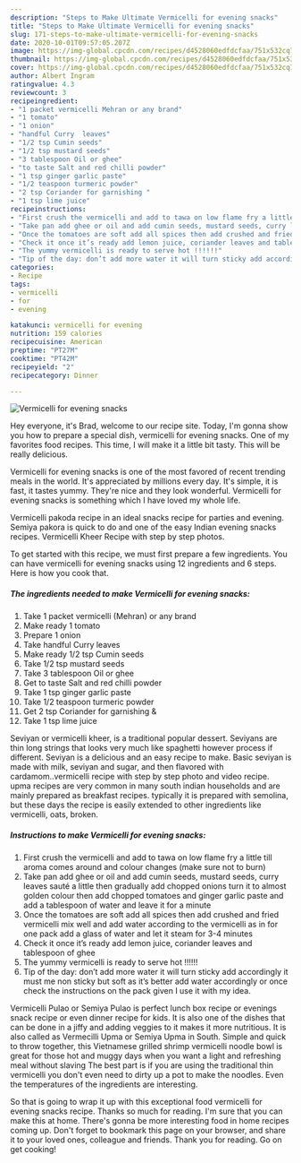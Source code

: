 ```yaml
---
description: "Steps to Make Ultimate Vermicelli for evening snacks"
title: "Steps to Make Ultimate Vermicelli for evening snacks"
slug: 171-steps-to-make-ultimate-vermicelli-for-evening-snacks
date: 2020-10-01T09:57:05.207Z
image: https://img-global.cpcdn.com/recipes/d4528060edfdcfaa/751x532cq70/vermicelli-for-evening-snacks-recipe-main-photo.jpg
thumbnail: https://img-global.cpcdn.com/recipes/d4528060edfdcfaa/751x532cq70/vermicelli-for-evening-snacks-recipe-main-photo.jpg
cover: https://img-global.cpcdn.com/recipes/d4528060edfdcfaa/751x532cq70/vermicelli-for-evening-snacks-recipe-main-photo.jpg
author: Albert Ingram
ratingvalue: 4.3
reviewcount: 3
recipeingredient:
- "1 packet vermicelli Mehran or any brand"
- "1 tomato"
- "1 onion"
- "handful Curry  leaves"
- "1/2 tsp Cumin seeds"
- "1/2 tsp mustard seeds"
- "3 tablespoon Oil or ghee"
- "to taste Salt and red chilli powder"
- "1 tsp ginger garlic paste"
- "1/2 teaspoon turmeric powder"
- "2 tsp Coriander for garnishing "
- "1 tsp lime juice"
recipeinstructions:
- "First crush the vermicelli and add to tawa on low flame fry a little till aroma comes around and colour changes (make sure not to burn)"
- "Take pan add ghee or oil and add cumin seeds, mustard seeds, curry leaves sauté a little then gradually add chopped onions turn it to almost golden colour then add chopped tomatoes and ginger garlic paste and add a tablespoon of water and leave it for a minute"
- "Once the tomatoes are soft add all spices then add crushed and fried vermicelli mix well and add water according to the vermicelli as in for one pack add a glass of water and let it steam for 3-4 minutes"
- "Check it once it’s ready add lemon juice, coriander leaves and tablespoon of ghee"
- "The yummy vermicelli is ready to serve hot !!!!!!"
- "Tip of the day: don’t add more water it will turn sticky add accordingly it must me non sticky but soft as it’s better add water accordingly or once check the instructions on the pack given I use it with my idea."
categories:
- Recipe
tags:
- vermicelli
- for
- evening

katakunci: vermicelli for evening 
nutrition: 159 calories
recipecuisine: American
preptime: "PT27M"
cooktime: "PT42M"
recipeyield: "2"
recipecategory: Dinner

---
```



![Vermicelli for evening snacks](https://img-global.cpcdn.com/recipes/d4528060edfdcfaa/751x532cq70/vermicelli-for-evening-snacks-recipe-main-photo.jpg)

Hey everyone, it's Brad, welcome to our recipe site. Today, I'm gonna show you how to prepare a special dish, vermicelli for evening snacks. One of my favorites food recipes. This time, I will make it a little bit tasty. This will be really delicious.

Vermicelli for evening snacks is one of the most favored of recent trending meals in the world. It's appreciated by millions every day. It's simple, it is fast, it tastes yummy. They're nice and they look wonderful. Vermicelli for evening snacks is something which I have loved my whole life.

Vermicelli pakoda recipe in an ideal snacks recipe for parties and evening. Semiya pakora is quick to do and one of the easy Indian evening snacks recipes. Vermicelli Kheer Recipe with step by step photos.


To get started with this recipe, we must first prepare a few ingredients. You can have vermicelli for evening snacks using 12 ingredients and 6 steps. Here is how you cook that.

<!--inarticleads1-->

##### The ingredients needed to make Vermicelli for evening snacks:

1. Take 1 packet vermicelli (Mehran) or any brand
1. Make ready 1 tomato
1. Prepare 1 onion
1. Take handful Curry  leaves
1. Make ready 1/2 tsp Cumin seeds
1. Take 1/2 tsp mustard seeds
1. Take 3 tablespoon Oil or ghee
1. Get to taste Salt and red chilli powder
1. Take 1 tsp ginger garlic paste
1. Take 1/2 teaspoon turmeric powder
1. Get 2 tsp Coriander for garnishing &amp;
1. Take 1 tsp lime juice


Seviyan or vermicelli kheer, is a traditional popular dessert. Seviyans are thin long strings that looks very much like spaghetti however process if different. Seviyan is a delicious and an easy recipe to make. Basic seviyan is made with milk, seviyan and sugar, and then flavored with cardamom..vermicelli recipe with step by step photo and video recipe. upma recipes are very common in many south indian households and are mainly prepared as breakfast recipes. typically it is prepared with semolina, but these days the recipe is easily extended to other ingredients like vermicelli, oats, broken. 

<!--inarticleads2-->

##### Instructions to make Vermicelli for evening snacks:

1. First crush the vermicelli and add to tawa on low flame fry a little till aroma comes around and colour changes (make sure not to burn)
1. Take pan add ghee or oil and add cumin seeds, mustard seeds, curry leaves sauté a little then gradually add chopped onions turn it to almost golden colour then add chopped tomatoes and ginger garlic paste and add a tablespoon of water and leave it for a minute
1. Once the tomatoes are soft add all spices then add crushed and fried vermicelli mix well and add water according to the vermicelli as in for one pack add a glass of water and let it steam for 3-4 minutes
1. Check it once it’s ready add lemon juice, coriander leaves and tablespoon of ghee
1. The yummy vermicelli is ready to serve hot !!!!!!
1. Tip of the day: don’t add more water it will turn sticky add accordingly it must me non sticky but soft as it’s better add water accordingly or once check the instructions on the pack given I use it with my idea.


Vermicelli Pulao or Semiya Pulao is perfect lunch box recipe or evenings snack recipe or even dinner recipe for kids. It is also one of the dishes that can be done in a jiffy and adding veggies to it makes it more nutritious. It is also called as Vermecilli Upma or Semiya Upma in South. Simple and quick to throw together, this Vietnamese grilled shrimp vermicelli noodle bowl is great for those hot and muggy days when you want a light and refreshing meal without slaving The best part is if you are using the traditional thin vermicelli you don&#39;t even need to dirty up a pot to make the noodles. Even the temperatures of the ingredients are interesting. 

So that is going to wrap it up with this exceptional food vermicelli for evening snacks recipe. Thanks so much for reading. I'm sure that you can make this at home. There's gonna be more interesting food in home recipes coming up. Don't forget to bookmark this page on your browser, and share it to your loved ones, colleague and friends. Thank you for reading. Go on get cooking!
